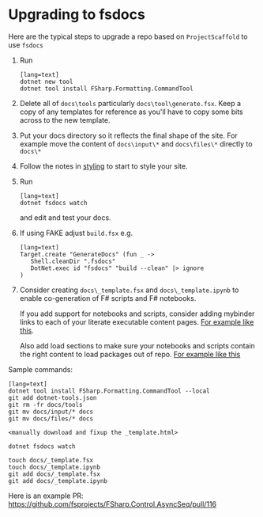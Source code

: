 

# Upgrading to fsdocs

Here are the typical steps to upgrade a repo based on `ProjectScaffold` to use `fsdocs`

1. Run

       [lang=text]
       dotnet new tool
       dotnet tool install FSharp.Formatting.CommandTool

2. Delete all of `docs\tools` particularly `docs\tool\generate.fsx`.  Keep a copy of any templates for reference as you'll have to copy some bits across to the new template.

3. Put your docs directory so it reflects the final shape of the site. For example move the content of `docs\input\*` and `docs\files\*` directly to `docs\*`

4. Follow the notes in [styling](styling.html) to start to style your site.

5. Run

       [lang=text]
       dotnet fsdocs watch

   and edit and test your docs.

6. If using FAKE adjust `build.fsx` e.g.

       [lang=text]
       Target.create "GenerateDocs" (fun _ ->
          Shell.cleanDir ".fsdocs"
          DotNet.exec id "fsdocs" "build --clean" |> ignore
       )

7. Consider creating `docs\_template.fsx` and `docs\_template.ipynb` to enable co-generation of F# scripts and F# notebooks.

   If you add support for notebooks and scripts, consider adding mybinder links to each of your literate executable content pages. [For example like this](https://github.com/fsprojects/FSharp.Formatting/blob/master/docs/literate.fsx#L19).

   Also add load sections to make sure your notebooks and scripts contain the right content to load packages out of repo.  [For example like this](https://github.com/fsprojects/FSharp.Formatting/blob/master/docs/literate.fsx#L1)

Sample commands: 

    [lang=text]
    dotnet tool install FSharp.Formatting.CommandTool --local
    git add dotnet-tools.json   
    git rm -fr docs/tools
    git mv docs/input/* docs
    git mv docs/files/* docs
    
    <manually download and fixup the _template.html>

    dotnet fsdocs watch

    touch docs/_template.fsx
    touch docs/_template.ipynb
    git add docs/_template.fsx
    git add docs/_template.ipynb

Here is an example PR: https://github.com/fsprojects/FSharp.Control.AsyncSeq/pull/116

